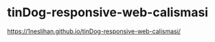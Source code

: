 # tinDog-responsive-web-calismasi

<a href="https://1neslihan.github.io/tinDog-responsive-web-calismasi/" target="_blank">https://1neslihan.github.io/tinDog-responsive-web-calismasi/</a>
